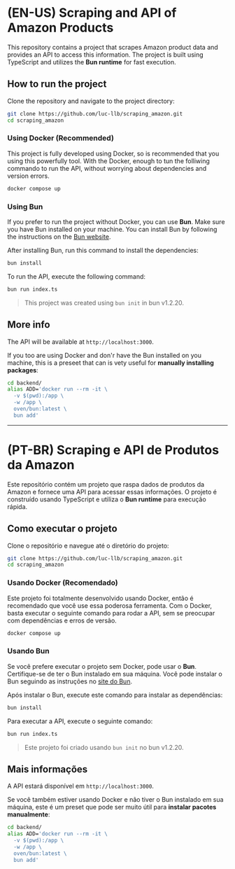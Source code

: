 # (EN-US) Scraping and API of Amazon Products
This repository contains a project that scrapes Amazon product data and provides an API to access this information. The project is built using TypeScript and utilizes the **Bun runtime** for fast execution.

## How to run the project
Clone the repository and navigate to the project directory:

```bash
git clone https://github.com/luc-llb/scraping_amazon.git
cd scraping_amazon
```

### Using Docker (Recommended)
This project is fully developed using Docker, so is recommended that you using this powerfully tool. With the Docker, enough to tun the folliwing commando to run the API, without worrying about dependencies and version errors.

```bash
docker compose up
```

### Using Bun
If you prefer to run the project without Docker, you can use **Bun**. Make sure you have Bun installed on your machine. You can install Bun by following the instructions on the [Bun website](https://bun.sh/).

After installing Bun, run this command to install the dependencies:

```bash
bun install
```

To run the API, execute the following command:

```bash
bun run index.ts
```

> This project was created using `bun init` in bun v1.2.20.

## More info
The API will be available at `http://localhost:3000`.

If you too are using Docker and don'r have the Bun installed on you machine, this is a preseet that can is vety useful for **manually installing packages**:

```bash
cd backend/
alias ADD='docker run --rm -it \
  -v $(pwd):/app \
  -w /app \
  oven/bun:latest \
  bun add'
```

---

# (PT-BR) Scraping e API de Produtos da Amazon
Este repositório contém um projeto que raspa dados de produtos da Amazon e fornece uma API para acessar essas informações. O projeto é construído usando TypeScript e utiliza o **Bun runtime** para execução rápida.

## Como executar o projeto
Clone o repositório e navegue até o diretório do projeto:
```bash
git clone https://github.com/luc-llb/scraping_amazon.git
cd scraping_amazon
```

### Usando Docker (Recomendado)
Este projeto foi totalmente desenvolvido usando Docker, então é recomendado que você use essa poderosa ferramenta. Com o Docker, basta executar o seguinte comando para rodar a API, sem se preocupar com dependências e erros de versão.

```bash
docker compose up
```

### Usando Bun
Se você prefere executar o projeto sem Docker, pode usar o **Bun**. Certifique-se de ter o Bun instalado em sua máquina. Você pode instalar o Bun seguindo as instruções no [site do Bun](https://bun.sh/).

Após instalar o Bun, execute este comando para instalar as dependências:

```bash
bun install
```

Para executar a API, execute o seguinte comando:

```bash
bun run index.ts
```
> Este projeto foi criado usando `bun init` no bun v1.2.20.

## Mais informações
A API estará disponível em `http://localhost:3000`.

Se você também estiver usando Docker e não tiver o Bun instalado em sua máquina, este é um preset que pode ser muito útil para **instalar pacotes manualmente**:

```bash
cd backend/
alias ADD='docker run --rm -it \
  -v $(pwd):/app \
  -w /app \
  oven/bun:latest \
  bun add'
```